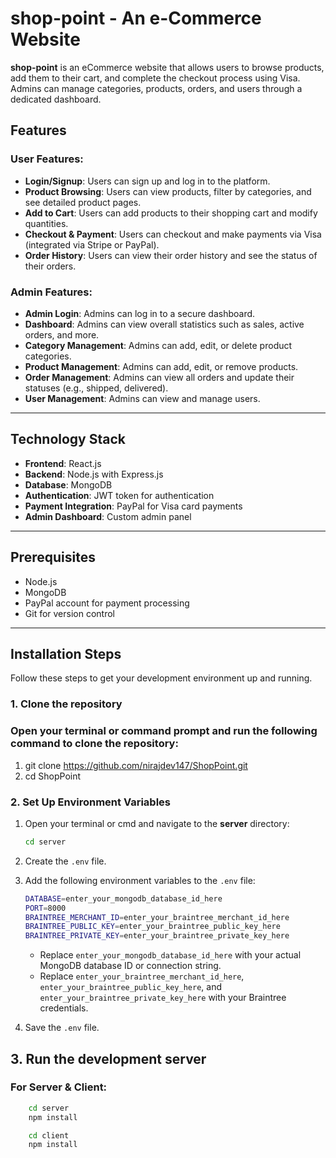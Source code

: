 # shop-point - An e-Commerce Website

**shop-point** is an eCommerce website that allows users to browse products, add them to their cart, and complete the checkout process using Visa. Admins can manage categories, products, orders, and users through a dedicated dashboard.

## Features

### User Features:
- **Login/Signup**: Users can sign up and log in to the platform.
- **Product Browsing**: Users can view products, filter by categories, and see detailed product pages.
- **Add to Cart**: Users can add products to their shopping cart and modify quantities.
- **Checkout & Payment**: Users can checkout and make payments via Visa (integrated via Stripe or PayPal).
- **Order History**: Users can view their order history and see the status of their orders.

### Admin Features:
- **Admin Login**: Admins can log in to a secure dashboard.
- **Dashboard**: Admins can view overall statistics such as sales, active orders, and more.
- **Category Management**: Admins can add, edit, or delete product categories.
- **Product Management**: Admins can add, edit, or remove products.
- **Order Management**: Admins can view all orders and update their statuses (e.g., shipped, delivered).
- **User Management**: Admins can view and manage users.

---

## Technology Stack

- **Frontend**: React.js 
- **Backend**: Node.js with Express.js 
- **Database**: MongoDB 
- **Authentication**: JWT token for authentication
- **Payment Integration**: PayPal for Visa card payments
- **Admin Dashboard**: Custom admin panel 

---

## Prerequisites

- Node.js 
- MongoDB 
- PayPal account for payment processing
- Git for version control

---

## Installation Steps

Follow these steps to get your development environment up and running.

### 1. Clone the repository

### Open your terminal or command prompt and run the following command to clone the repository:

1.  git clone https://github.com/nirajdev147/ShopPoint.git
2.  cd ShopPoint

### 2. Set Up Environment Variables

1. Open your terminal or cmd and navigate to the **server** directory:

    ```bash
    cd server
    ```

2. Create the `.env` file.

3. Add the following environment variables to the `.env` file:

    ```bash
    DATABASE=enter_your_mongodb_database_id_here
    PORT=8000
    BRAINTREE_MERCHANT_ID=enter_your_braintree_merchant_id_here
    BRAINTREE_PUBLIC_KEY=enter_your_braintree_public_key_here
    BRAINTREE_PRIVATE_KEY=enter_your_braintree_private_key_here
    ```

    - Replace `enter_your_mongodb_database_id_here` with your actual MongoDB database ID or connection string.
    - Replace `enter_your_braintree_merchant_id_here`, `enter_your_braintree_public_key_here`, and `enter_your_braintree_private_key_here` with your Braintree credentials.

4. Save the `.env` file.

## 3. Run the development server

### For Server & Client:

```bash
    cd server
    npm install
```

```bash
    cd client
    npm install